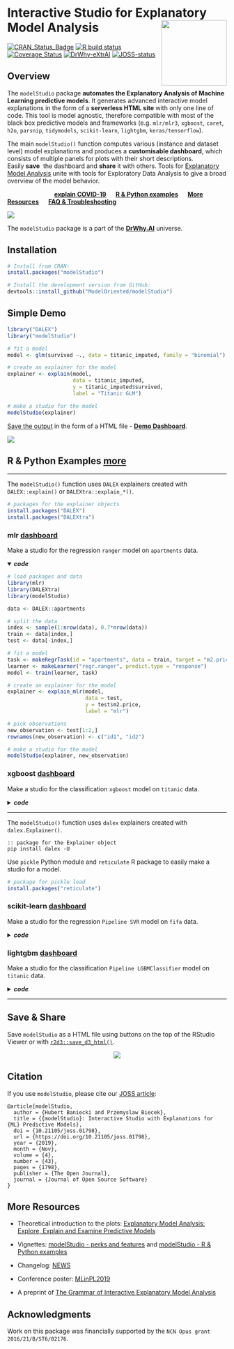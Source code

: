 # Interactive Studio for Explanatory Model Analysis <img src="man/figures/logo.gif" align="right" width="150"/>

[![CRAN_Status_Badge](http://www.r-pkg.org/badges/version/modelStudio)](https://cran.r-project.org/package=modelStudio)
[![R build status](https://github.com/ModelOriented/modelStudio/workflows/R-CMD-check/badge.svg)](https://github.com/ModelOriented/modelStudio/actions?query=workflow%3AR-CMD-check)
[![Coverage Status](https://codecov.io/gh/ModelOriented/modelStudio/branch/master/graph/badge.svg)](https://codecov.io/github/ModelOriented/modelStudio?branch=master)
[![DrWhy-eXtrAI](https://img.shields.io/badge/DrWhy-AutoMat-ae2c87)](http://drwhy.ai/#AutoMat)
[![JOSS-status](https://joss.theoj.org/papers/9eec8c9d1969fbd44b3ea438a74af911/status.svg)](https://joss.theoj.org/papers/9eec8c9d1969fbd44b3ea438a74af911)

## Overview

The `modelStudio` package **automates the Explanatory Analysis of Machine Learning predictive models**. It generates advanced interactive model explanations in the form of a **serverless HTML site** with only one line of code. This tool is model agnostic, therefore compatible with most of the black box predictive models and frameworks (e.g.&nbsp;`mlr/mlr3`, `xgboost`, `caret`, `h2o`, `parsnip`, `tidymodels`, `scikit-learn`, `lightgbm`, `keras/tensorflow`).

The main `modelStudio()` function computes various (instance and dataset level) model explanations and produces a&nbsp;**customisable dashboard**, which consists of multiple panels for plots with their short descriptions. Easily&nbsp;**save**&nbsp; the dashboard and&nbsp;**share** it with others. Tools for [Explanatory Model Analysis](https://pbiecek.github.io/ema) unite with tools for Exploratory Data Analysis to give a broad overview of the model behavior.

<!--- [explain FIFA19](https://pbiecek.github.io/explainFIFA19/) &emsp; --->
<!--- [explain Lung Cancer](https://github.com/hbaniecki/transparent_xai/) &emsp; --->
&emsp; &emsp; &emsp; &emsp; &emsp; &emsp;
[**explain COVID-19**](https://rai-covid.drwhy.ai) &emsp;
[**R & Python examples**](http://modelstudio.drwhy.ai/articles/ms-r-python-examples.html) &emsp;
[**More Resources**](http://modelstudio.drwhy.ai/#more-resources) &emsp;
[**FAQ & Troubleshooting**](https://github.com/ModelOriented/modelStudio/issues/54)

![](man/figures/short.gif)

The `modelStudio` package is a part of the [**DrWhy.AI**](http://drwhy.ai) universe.

## Installation

```r
# Install from CRAN:
install.packages("modelStudio")

# Install the development version from GitHub:
devtools::install_github("ModelOriented/modelStudio")
```

## Simple Demo

```r
library("DALEX")
library("modelStudio")

# fit a model
model <- glm(survived ~., data = titanic_imputed, family = "binomial")

# create an explainer for the model    
explainer <- explain(model,
                     data = titanic_imputed,
                     y = titanic_imputed$survived,
                     label = "Titanic GLM")

# make a studio for the model
modelStudio(explainer)
```

[Save the output](http://modelstudio.drwhy.ai/#save--share) in the form of a HTML file - [**Demo Dashboard**](https://modelstudio.drwhy.ai/demo.html).

![](man/figures/long.gif)

## R & Python Examples [more](https://modelstudio.drwhy.ai/articles/ms-r-python-examples.html)

-------------------------------

The `modelStudio()` function uses `DALEX` explainers created with `DALEX::explain()` or `DALEXtra::explain_*()`.

```r
# packages for the explainer objects
install.packages("DALEX")
install.packages("DALEXtra")
```

### mlr [dashboard](https://modelstudio.drwhy.ai/mlr.html)

Make a studio for the regression `ranger` model on `apartments` data.

<details open>
<summary><strong><em>code</em></strong></summary>

```r
# load packages and data
library(mlr)
library(DALEXtra)
library(modelStudio)

data <- DALEX::apartments

# split the data
index <- sample(1:nrow(data), 0.7*nrow(data))
train <- data[index,]
test <- data[-index,]

# fit a model
task <- makeRegrTask(id = "apartments", data = train, target = "m2.price")
learner <- makeLearner("regr.ranger", predict.type = "response")
model <- train(learner, task)

# create an explainer for the model
explainer <- explain_mlr(model,
                         data = test,
                         y = test$m2.price,
                         label = "mlr")

# pick observations
new_observation <- test[1:2,]
rownames(new_observation) <- c("id1", "id2")

# make a studio for the model
modelStudio(explainer, new_observation)
```

</details>

### xgboost [dashboard](https://modelstudio.drwhy.ai/xgboost.html)

Make a studio for the classification `xgboost` model on `titanic` data.

<details>
<summary><strong><em>code</em></strong></summary>

```r
# load packages and data
library(xgboost)
library(DALEX)
library(modelStudio)

data <- DALEX::titanic_imputed

# split the data
index <- sample(1:nrow(data), 0.7*nrow(data))
train <- data[index,]
test <- data[-index,]

train_matrix <- model.matrix(survived ~.-1, train)
test_matrix <- model.matrix(survived ~.-1, test)

# fit a model
xgb_matrix <- xgb.DMatrix(train_matrix, label = train$survived)
params <- list(max_depth = 3, objective = "binary:logistic", eval_metric = "auc")
model <- xgb.train(params, xgb_matrix, nrounds = 500)

# create an explainer for the model
explainer <- explain(model,
                     data = test_matrix,
                     y = test$survived,
                     label = "xgboost")

# pick observations
new_observation <- test_matrix[1:2, , drop=FALSE]
rownames(new_observation) <- c("id1", "id2")

# make a studio for the model
modelStudio(explainer, new_observation,
            options = ms_options(margin_left = 140))
```

</details>

-------------------------

The `modelStudio()` function uses `dalex` explainers created with `dalex.Explainer()`.

```console
:: package for the Explainer object
pip install dalex -U
```

Use `pickle` Python module and `reticulate` R package to easily make a studio for a model.

```r
# package for pickle load
install.packages("reticulate")
```

### scikit-learn [dashboard](https://modelstudio.drwhy.ai/scikitlearn.html)

Make a studio for the regression `Pipeline SVR` model on `fifa` data.

<details>
<summary><strong><em>code</em></strong></summary>

First, use `dalex` in Python:

```python
# load packages and data
import dalex as dx
from sklearn.model_selection import train_test_split
from sklearn.pipeline import Pipeline
from sklearn.preprocessing import StandardScaler
from sklearn.svm import SVR
from numpy import log

data = dx.datasets.load_fifa()
X = data.drop(columns=['overall', 'potential', 'value_eur', 'wage_eur', 'nationality'], axis=1)
y = log(data.value_eur)

# split the data
X_train, X_test, y_train, y_test = train_test_split(X, y)

# fit a pipeline model
model = Pipeline([('scale', StandardScaler()), ('svm', SVR())])
model.fit(X_train, y_train)

# create an explainer for the model
explainer = dx.Explainer(model, data=X_test, y=y_test, label='scikit-learn')

# pack the explainer into a pickle file
explainer.dump(open('explainer_scikitlearn.pickle', 'wb'))
```

Then, use `modelStudio` in R:

```r
# load the explainer from the pickle file
library(reticulate)
explainer <- py_load_object("explainer_scikitlearn.pickle", pickle = "pickle")

# make a studio for the model
library(modelStudio)
modelStudio(explainer, B = 5,
            options = ms_options(margin_left = 160))
```

</details>

### lightgbm [dashboard](https://modelstudio.drwhy.ai/lightgbm.html)

Make a studio for the classification `Pipeline LGBMClassifier` model on `titanic` data.

<details>
<summary><strong><em>code</em></strong></summary>

First, use `dalex` in Python:

```python
# load packages and data
import dalex as dx
from sklearn.model_selection import train_test_split
from sklearn.pipeline import Pipeline
from sklearn.preprocessing import StandardScaler, OneHotEncoder
from sklearn.impute import SimpleImputer
from sklearn.compose import ColumnTransformer
from lightgbm import LGBMClassifier

data = dx.datasets.load_titanic()
X = data.drop(columns='survived')
y = data.survived

# split the data
X_train, X_test, y_train, y_test = train_test_split(X, y)

# fit a pipeline model
numerical_features = ['age', 'fare', 'sibsp', 'parch']
numerical_transformer = Pipeline(
  steps=[
    ('imputer', SimpleImputer(strategy='median')),
    ('scaler', StandardScaler())
  ]
)
categorical_features = ['gender', 'class', 'embarked']
categorical_transformer = Pipeline(
  steps=[
    ('imputer', SimpleImputer(strategy='constant', fill_value='missing')),
    ('onehot', OneHotEncoder(handle_unknown='ignore'))
  ]
)

preprocessor = ColumnTransformer(
  transformers=[
    ('num', numerical_transformer, numerical_features),
    ('cat', categorical_transformer, categorical_features)
  ]
)

classifier = LGBMClassifier(n_estimators=300)

model = Pipeline(
  steps=[
    ('preprocessor', preprocessor),
    ('classifier', classifier)
  ]
)
model.fit(X_train, y_train)

# create an explainer for the model
explainer = dx.Explainer(model, data=X_test, y=y_test, label='lightgbm')

# pack the explainer into a pickle file
explainer.dump(open('explainer_lightgbm.pickle', 'wb')) 
```

Then, use `modelStudio` in R:

```r
# load the explainer from the pickle file
library(reticulate)
explainer <- py_load_object("explainer_lightgbm.pickle", pickle = "pickle")

# make a studio for the model
library(modelStudio)
modelStudio(explainer)
```

</details>

-------------------------------

## Save & Share

Save `modelStudio` as a HTML file using buttons on the top of the RStudio Viewer
or with [`r2d3::save_d3_html()`](https://rstudio.github.io/r2d3/articles/publishing.html#save-as-html).

<p align = "center", style="text-align: center;">
  <img src="man/figures/controls.png">
</p>

## Citation

If you use `modelStudio`, please cite our [JOSS article](https://joss.theoj.org/papers/10.21105/joss.01798):

```
@article{modelStudio,
  author = {Hubert Baniecki and Przemyslaw Biecek},
  title = {{modelStudio}: Interactive Studio with Explanations for {ML} Predictive Models},
  doi = {10.21105/joss.01798},
  url = {https://doi.org/10.21105/joss.01798},
  year = {2019},
  month = {Nov},
  volume = {4},
  number = {43},
  pages = {1798},
  publisher = {The Open Journal},
  journal = {Journal of Open Source Software}
}
```

## More Resources

  - Theoretical introduction to the plots: [Explanatory Model Analysis: Explore, Explain and Examine Predictive Models](https://pbiecek.github.io/ema)

  - Vignettes: [modelStudio - perks and features](https://modelstudio.drwhy.ai/articles/ms-perks-features.html) and [modelStudio - R & Python examples](https://modelstudio.drwhy.ai/articles/ms-r-python-examples.html)  
  
  - Changelog: [NEWS](https://modelstudio.drwhy.ai/news/index.html)
    
  - Conference poster: [MLinPL2019](https://github.com/ModelOriented/modelStudio/blob/master/misc/MLinPL2019_modelStudio_poster.pdf)
  
  - A preprint of [The Grammar of Interactive Explanatory Model Analysis](https://arxiv.org/abs/2005.00497)
  
## Acknowledgments

Work on this package was financially supported by the `NCN Opus grant 2016/21/B/ST6/02176`.
